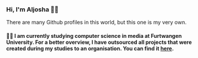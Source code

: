 ###  Hi, I'm Aljosha 👋🏻
There are many Github profiles in this world, but this one is my very own.
#### :man_student: I am currently studying computer science in media at Furtwangen University. For a better overview, I have outsourced all projects that were created during my studies to an organisation. You can find it [here](https://github.com/aljosha-hfu).
<!--
**AljoshaVieth/AljoshaVieth** is a ✨ _special_ ✨ repository because its `README.md` (this file) appears on your GitHub profile.

Here are some ideas to get you started:

- 🔭 I’m currently working on ...
- 🌱 I’m currently learning ...
- 👯 I’m looking to collaborate on ...
- 🤔 I’m looking for help with ...
- 💬 Ask me about ...
- 📫 How to reach me: ...
- 😄 Pronouns: ...
- ⚡ Fun fact: ...
-->
